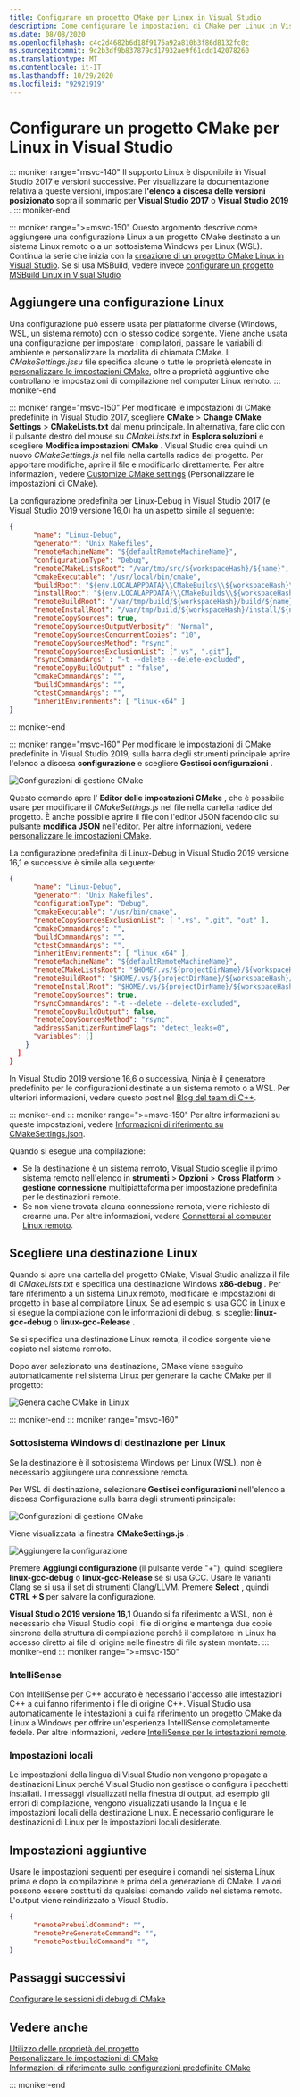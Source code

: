 ```yaml
---
title: Configurare un progetto CMake per Linux in Visual Studio
description: Come configurare le impostazioni di CMake per Linux in Visual Studio
ms.date: 08/08/2020
ms.openlocfilehash: c4c2d4682b6d18f9175a92a810b3f86d8132fc0c
ms.sourcegitcommit: 9c2b3df9b837879cd17932ae9f61cdd142078260
ms.translationtype: MT
ms.contentlocale: it-IT
ms.lasthandoff: 10/29/2020
ms.locfileid: "92921919"
---
```

# <a name="configure-a-linux-cmake-project-in-visual-studio"></a>Configurare un progetto CMake per Linux in Visual Studio

::: moniker range="msvc-140"
Il supporto Linux è disponibile in Visual Studio 2017 e versioni successive. Per visualizzare la documentazione relativa a queste versioni, impostare **l'elenco a discesa delle versioni posizionato** sopra il sommario per **Visual Studio 2017** o **Visual Studio 2019** .
::: moniker-end

::: moniker range=">=msvc-150"
Questo argomento descrive come aggiungere una configurazione Linux a un progetto CMake destinato a un sistema Linux remoto o a un sottosistema Windows per Linux (WSL). Continua la serie che inizia con la [creazione di un progetto CMake Linux in Visual Studio](cmake-linux-project.md). Se si usa MSBuild, vedere invece [configurare un progetto MSBuild Linux in Visual Studio](configure-a-linux-project.md)

## <a name="add-a-linux-configuration"></a>Aggiungere una configurazione Linux

Una configurazione può essere usata per piattaforme diverse (Windows, WSL, un sistema remoto) con lo stesso codice sorgente. Viene anche usata una configurazione per impostare i compilatori, passare le variabili di ambiente e personalizzare la modalità di chiamata CMake. Il *CMakeSettings.jssu* file specifica alcune o tutte le proprietà elencate in [personalizzare le impostazioni CMake](../build/customize-cmake-settings.md), oltre a proprietà aggiuntive che controllano le impostazioni di compilazione nel computer Linux remoto.
::: moniker-end

::: moniker range="msvc-150"
Per modificare le impostazioni di CMake predefinite in Visual Studio 2017, scegliere **CMake**  >  **Change CMake Settings**  >  **CMakeLists.txt** dal menu principale. In alternativa, fare clic con il pulsante destro del mouse su *CMakeLists.txt* in **Esplora soluzioni** e scegliere **Modifica impostazioni CMake** . Visual Studio crea quindi un nuovo *CMakeSettings.js* nel file nella cartella radice del progetto. Per apportare modifiche, aprire il file e modificarlo direttamente. Per altre informazioni, vedere [Customize CMake settings](../build/customize-cmake-settings.md) (Personalizzare le impostazioni di CMake).

La configurazione predefinita per Linux-Debug in Visual Studio 2017 (e Visual Studio 2019 versione 16,0) ha un aspetto simile al seguente:

```json
{
      "name": "Linux-Debug",
      "generator": "Unix Makefiles",
      "remoteMachineName": "${defaultRemoteMachineName}",
      "configurationType": "Debug",
      "remoteCMakeListsRoot": "/var/tmp/src/${workspaceHash}/${name}",
      "cmakeExecutable": "/usr/local/bin/cmake",
      "buildRoot": "${env.LOCALAPPDATA}\\CMakeBuilds\\${workspaceHash}\\build\\${name}",
      "installRoot": "${env.LOCALAPPDATA}\\CMakeBuilds\\${workspaceHash}\\install\\${name}",
      "remoteBuildRoot": "/var/tmp/build/${workspaceHash}/build/${name}",
      "remoteInstallRoot": "/var/tmp/build/${workspaceHash}/install/${name}",
      "remoteCopySources": true,
      "remoteCopySourcesOutputVerbosity": "Normal",
      "remoteCopySourcesConcurrentCopies": "10",
      "remoteCopySourcesMethod": "rsync",
      "remoteCopySourcesExclusionList": [".vs", ".git"],
      "rsyncCommandArgs" : "-t --delete --delete-excluded",
      "remoteCopyBuildOutput" : "false",
      "cmakeCommandArgs": "",
      "buildCommandArgs": "",
      "ctestCommandArgs": "",
      "inheritEnvironments": [ "linux-x64" ]
}
```

::: moniker-end

::: moniker range="msvc-160"
Per modificare le impostazioni di CMake predefinite in Visual Studio 2019, sulla barra degli strumenti principale aprire l'elenco a discesa **configurazione** e scegliere **Gestisci configurazioni** .

![Configurazioni di gestione CMake](../build/media/vs2019-cmake-manage-configurations.png "Elenco a discesa delle configurazioni di CMake")

Questo comando apre l' **Editor delle impostazioni CMake** , che è possibile usare per modificare il *CMakeSettings.js* nel file nella cartella radice del progetto. È anche possibile aprire il file con l'editor JSON facendo clic sul pulsante **modifica JSON** nell'editor. Per altre informazioni, vedere [personalizzare le impostazioni CMake](../build/customize-cmake-settings.md).

La configurazione predefinita di Linux-Debug in Visual Studio 2019 versione 16,1 e successive è simile alla seguente:

```json
{
      "name": "Linux-Debug",
      "generator": "Unix Makefiles",
      "configurationType": "Debug",
      "cmakeExecutable": "/usr/bin/cmake",
      "remoteCopySourcesExclusionList": [ ".vs", ".git", "out" ],
      "cmakeCommandArgs": "",
      "buildCommandArgs": "",
      "ctestCommandArgs": "",
      "inheritEnvironments": [ "linux_x64" ],
      "remoteMachineName": "${defaultRemoteMachineName}",
      "remoteCMakeListsRoot": "$HOME/.vs/${projectDirName}/${workspaceHash}/src",
      "remoteBuildRoot": "$HOME/.vs/${projectDirName}/${workspaceHash}/out/build/${name}",
      "remoteInstallRoot": "$HOME/.vs/${projectDirName}/${workspaceHash}/out/install/${name}",
      "remoteCopySources": true,
      "rsyncCommandArgs": "-t --delete --delete-excluded",
      "remoteCopyBuildOutput": false,
      "remoteCopySourcesMethod": "rsync",
      "addressSanitizerRuntimeFlags": "detect_leaks=0",
      "variables": []
    }
  ]
}
```

In Visual Studio 2019 versione 16,6 o successiva, Ninja è il generatore predefinito per le configurazioni destinate a un sistema remoto o a WSL. Per ulteriori informazioni, vedere questo post nel [Blog del team di C++](https://devblogs.microsoft.com/cppblog/linux-development-with-visual-studio-first-class-support-for-gdbserver-improved-build-times-with-ninja-and-updates-to-the-connection-manager/).

::: moniker-end
::: moniker range=">=msvc-150"
Per altre informazioni su queste impostazioni, vedere [Informazioni di riferimento su CMakeSettings.json](../build/cmakesettings-reference.md).

Quando si esegue una compilazione:

- Se la destinazione è un sistema remoto, Visual Studio sceglie il primo sistema remoto nell'elenco in **strumenti** > **Opzioni** > **Cross Platform** > **gestione connessione** multipiattaforma per impostazione predefinita per le destinazioni remote.
- Se non viene trovata alcuna connessione remota, viene richiesto di crearne una. Per altre informazioni, vedere [Connettersi al computer Linux remoto](connect-to-your-remote-linux-computer.md).

## <a name="choose-a-linux-target"></a>Scegliere una destinazione Linux

Quando si apre una cartella del progetto CMake, Visual Studio analizza il file di *CMakeLists.txt* e specifica una destinazione Windows **x86-debug** . Per fare riferimento a un sistema Linux remoto, modificare le impostazioni di progetto in base al compilatore Linux. Se ad esempio si usa GCC in Linux e si esegue la compilazione con le informazioni di debug, si sceglie:  **linux-gcc-debug** o **linux-gcc-Release** .

Se si specifica una destinazione Linux remota, il codice sorgente viene copiato nel sistema remoto.

Dopo aver selezionato una destinazione, CMake viene eseguito automaticamente nel sistema Linux per generare la cache CMake per il progetto:

![Genera cache CMake in Linux](media/cmake-linux-1.png "Generare la cache CMake in Linux")

::: moniker-end
::: moniker range="msvc-160"

### <a name="target-windows-subsystem-for-linux"></a>Sottosistema Windows di destinazione per Linux

Se la destinazione è il sottosistema Windows per Linux (WSL), non è necessario aggiungere una connessione remota.

Per WSL di destinazione, selezionare **Gestisci configurazioni** nell'elenco a discesa Configurazione sulla barra degli strumenti principale:

![Configurazioni di gestione CMake](../build/media/vs2019-cmake-manage-configurations.png "Elenco a discesa delle configurazioni di CMake")

Viene visualizzata la finestra **CMakeSettings.js** .

![Aggiungere la configurazione](media/cmake-linux-configurations.png "Aggiungere una configurazione a impostazioni CMake")

Premere **Aggiungi configurazione** (il pulsante verde "+"), quindi scegliere **linux-gcc-debug** o **linux-gcc-Release** se si usa GCC. Usare le varianti Clang se si usa il set di strumenti Clang/LLVM.  Premere **Select** , quindi **CTRL + S** per salvare la configurazione.

**Visual Studio 2019 versione 16,1** Quando si fa riferimento a WSL, non è necessario che Visual Studio copi i file di origine e mantenga due copie sincrone della struttura di compilazione perché il compilatore in Linux ha accesso diretto ai file di origine nelle finestre di file system montate.
::: moniker-end
::: moniker range=">=msvc-150"

### <a name="intellisense"></a>IntelliSense

Con IntelliSense per C++ accurato è necessario l'accesso alle intestazioni C++ a cui fanno riferimento i file di origine C++. Visual Studio usa automaticamente le intestazioni a cui fa riferimento un progetto CMake da Linux a Windows per offrire un'esperienza IntelliSense completamente fedele. Per altre informazioni, vedere [IntelliSense per le intestazioni remote](configure-a-linux-project.md#remote_intellisense).

### <a name="locale-setting"></a>Impostazioni locali

Le impostazioni della lingua di Visual Studio non vengono propagate a destinazioni Linux perché Visual Studio non gestisce o configura i pacchetti installati. I messaggi visualizzati nella finestra di output, ad esempio gli errori di compilazione, vengono visualizzati usando la lingua e le impostazioni locali della destinazione Linux. È necessario configurare le destinazioni di Linux per le impostazioni locali desiderate.

## <a name="additional-settings"></a>Impostazioni aggiuntive

Usare le impostazioni seguenti per eseguire i comandi nel sistema Linux prima e dopo la compilazione e prima della generazione di CMake. I valori possono essere costituiti da qualsiasi comando valido nel sistema remoto. L'output viene reindirizzato a Visual Studio.

```json
{
      "remotePrebuildCommand": "",
      "remotePreGenerateCommand": "",
      "remotePostbuildCommand": "",
}
```

## <a name="next-steps"></a>Passaggi successivi

[Configurare le sessioni di debug di CMake](../build/configure-cmake-debugging-sessions.md?toc=/cpp/linux/toc.json&bc=/cpp/_breadcrumb/toc.json)

## <a name="see-also"></a>Vedere anche

[Utilizzo delle proprietà del progetto](../build/working-with-project-properties.md)<br/>
[Personalizzare le impostazioni di CMake](../build/customize-cmake-settings.md)<br/>
[Informazioni di riferimento sulle configurazioni predefinite CMake](../build/cmake-predefined-configuration-reference.md)

::: moniker-end
